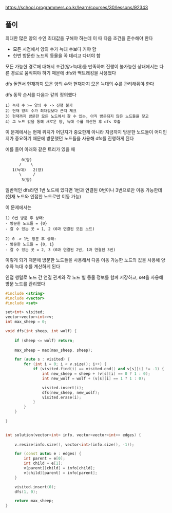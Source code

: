 https://school.programmers.co.kr/learn/courses/30/lessons/92343


## 풀이

최대한 많은 양의 수인 최대값을 구해야 하는데 이 때 다음 조건을 준수해야 한다
- 모든 시점에서 양의 수가 늑대 수보다 커야 함
- 한번 방문한 노드의 동물을 꼭 데리고 다녀야 함

모든 가능한 경로에 대해서 조건(양>늑대)를 만족하며 진행이 불가능한 상태에서는 다른 경로로 움직여야 하기 때문에 dfs와 백트래킹을 사용했다

dfs 돌면서 현재까지 모은 양의 수와 현재까지 모은 늑대의 수를 관리해줘야 한다

dfs 동작 순서를 다음과 같의 정의했다
```
1) 늑대 수 >= 양의 수 -> 진행 불가
2) 현재 양의 수가 최대값보다 큰지 체크
3) 현재까지 방문한 모든 노드에서 갈 수 있는, 아직 방문되지 않은 노드들을 찾고
4) 그 노드 값을 통해 새로운 양, 늑대 수를 계산한 후 dfs 호출
```
이 문제에서는 현재 위치가 어딘지가 중요한게 아니라 지금까지 방문한 노드들이 어디인지가 중요하기 때문에 방문했던 노드들을 사용해 dfs를 진행하게 된다


예를 들어 아래와 같은 트리가 있을 때
```
       0(양)
      /    \
   1(늑대)   2(양)
      \     /
       3(양)
```
일반적인 dfs라면 1번 노드에 있다면 1번과 연결된 0번이나 3번으로만 이동 가능한데(현재 노드와 인접한 노드로만 이동 가능)

이 문제에서는

```
1) 0번 방문 후 상태:
- 방문한 노드들 = {0}
- 갈 수 있는 곳 = 1, 2 (0과 연결된 모든 노드)

2) 0 -> 1번 방문 후 상태:
- 방문한 노드들 = {0, 1}
- 갈 수 있는 곳 = 2, 3 (0과 연결된 2번, 1과 연결된 3번)
```
이렇게 되기 때문에 방문한 노드들을 사용해서 다음 이동 가능한 노드의 값을 사용해 양 수와 늑대 수를 계산하게 된다


인접 행렬로 노드 간 연결 관계와 각 노드 별 동물 정보를 함께 저장하고, set을 사용해 방문 노드를 관리했다

```C++
#include <string>
#include <vector>
#include <set>

set<int> visited;
vector<vector<int>>v;
int max_sheep = 0;

void dfs(int sheep, int wolf) {
	
	if (sheep <= wolf) return;
	
	max_sheep = max(max_sheep, sheep);

	for (auto s : visited) {
		for (int i = 0; i < v.size(); i++) {
			if (visited.find(i) == visited.end() and v[s][i] != -1) {
				int new_sheep = sheep + (v[s][i] == 0 ? 1 : 0);
				int new_wolf = wolf + (v[s][i] == 1 ? 1 : 0);

				visited.insert(i);
				dfs(new_sheep, new_wolf);
				visited.erase(i);
			}
		}
	}
	
}


int solution(vector<int> info, vector<vector<int>> edges) {
	
	v.resize(info.size(), vector<int>(info.size(), -1));

	for (const auto& e : edges) {
		int parent = e[0];
		int child = e[1];
		v[parent][child] = info[child];
		v[child][parent] = info[parent];
	}

	visited.insert(0);
	dfs(1, 0);

	return max_sheep;
}
```

